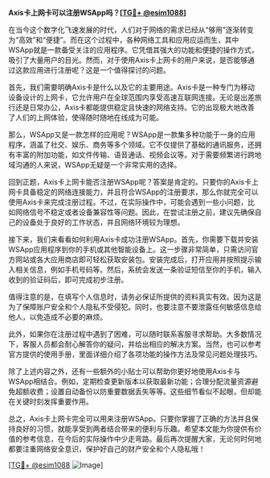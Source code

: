 **Axis卡上网卡可以注册WSApp吗？[[TG💪+ @esim1088](https://t.me/s/esim1088)]**

在当今这个数字化飞速发展的时代，人们对于网络的需求已经从“够用”逐渐转变为“高效”和“便捷”。而在这个过程中，各种网络工具和应用应运而生，其中WSApp就是一款备受关注的应用程序。它凭借其强大的功能和便捷的操作方式，吸引了大量用户的目光。然而，对于使用Axis卡上网卡的用户来说，是否能够通过这款应用进行注册呢？这是一个值得探讨的问题。

首先，我们需要明确Axis卡是什么以及它的主要用途。Axis卡是一种专门为移动设备设计的上网卡，它允许用户在全球范围内享受高速互联网连接。无论是出差旅行还是日常办公，Axis卡都能提供稳定且快速的网络支持。它的出现极大地改善了人们的上网体验，使得随时随地在线成为可能。

那么，WSApp又是一款怎样的应用呢？WSApp是一款集多种功能于一身的应用程序，涵盖了社交、娱乐、商务等多个领域。它不仅提供了基础的通讯服务，还拥有丰富的附加功能，如文件传输、语音通话、视频会议等。对于需要频繁进行跨地域沟通的人来说，WSApp无疑是一个非常实用的选择。

回到正题，Axis卡上网卡能否注册WSApp呢？答案是肯定的。只要你的Axis卡上网卡具备稳定的网络连接能力，并且符合WSApp的注册要求，那么你就完全可以使用Axis卡来完成注册过程。不过，在实际操作中，可能会遇到一些小问题，比如网络信号不稳定或者设备兼容性等问题。因此，在尝试注册之前，建议先确保自己的设备处于良好的工作状态，并且网络环境较为理想。

接下来，我们来看看如何利用Axis卡成功注册WSApp。首先，你需要下载并安装WSApp应用程序到你的手机或其他智能设备上。这一步骤非常简单，只需访问官方网站或各大应用商店即可轻松获取安装包。安装完成后，打开应用并按照提示输入相关信息，例如手机号码等。然后，系统会发送一条验证短信至你的手机，输入收到的验证码后，即可完成初步注册。

值得注意的是，在填写个人信息时，请务必保证所提供的资料真实有效。因为这是为了保障账户安全和个人隐私不受侵犯。同时，也要注意不要泄露任何敏感信息给他人，以免造成不必要的麻烦。

此外，如果你在注册过程中遇到了困难，可以随时联系客服寻求帮助。大多数情况下，客服人员都会耐心解答你的疑问，并给出相应的解决方案。当然，也可以参考官方提供的使用手册，里面详细介绍了各项功能的操作方法及常见问题处理技巧。

除了上述内容之外，还有一些额外的小贴士可以帮助你更好地使用Axis卡与WSApp相结合。例如，定期检查更新版本以获取最新功能；合理分配流量资源避免超额收费；设置自动备份以防重要数据丢失等等。这些细节看似不起眼，但却能在关键时刻发挥重要作用。

总之，Axis卡上网卡完全可以用来注册WSApp。只要你掌握了正确的方法并且保持良好的习惯，就能享受到两者结合带来的便利与乐趣。希望本文能为你提供有价值的参考信息，在今后的实际操作中少走弯路。最后再次提醒大家，无论何时何地都要注重网络安全意识，保护好自己的财产安全和个人隐私哦！

[[TG💪+ @esim1088](https://t.me/s/esim1088) ![Image](https://i.postimg.cc/4NQfJmqS/Snipaste-2025-05-13-00-14-12.png)]